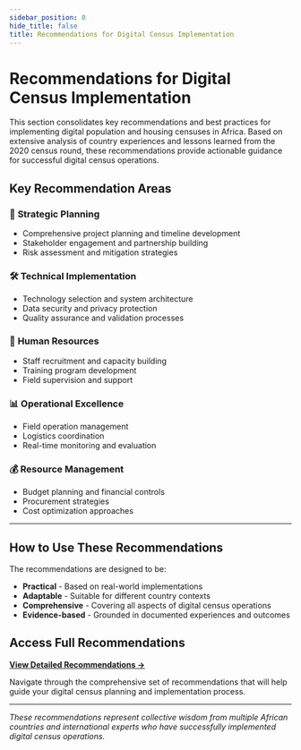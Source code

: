 ```yaml
---
sidebar_position: 0
hide_title: false
title: Recommendations for Digital Census Implementation
---
```


# Recommendations for Digital Census Implementation

This section consolidates key recommendations and best practices for implementing digital population and housing censuses in Africa. Based on extensive analysis of country experiences and lessons learned from the 2020 census round, these recommendations provide actionable guidance for successful digital census operations.

## Key Recommendation Areas

### 🎯 **Strategic Planning**
- Comprehensive project planning and timeline development
- Stakeholder engagement and partnership building
- Risk assessment and mitigation strategies

### 🛠️ **Technical Implementation**
- Technology selection and system architecture
- Data security and privacy protection
- Quality assurance and validation processes

### 👥 **Human Resources**
- Staff recruitment and capacity building
- Training program development
- Field supervision and support

### 📊 **Operational Excellence**
- Field operation management
- Logistics coordination
- Real-time monitoring and evaluation

### 💰 **Resource Management**
- Budget planning and financial controls
- Procurement strategies
- Cost optimization approaches

---

## How to Use These Recommendations

The recommendations are designed to be:
- **Practical** - Based on real-world implementations
- **Adaptable** - Suitable for different country contexts
- **Comprehensive** - Covering all aspects of digital census operations
- **Evidence-based** - Grounded in documented experiences and outcomes

## Access Full Recommendations

**[View Detailed Recommendations →](/docs/recommendations/ch1)**

Navigate through the comprehensive set of recommendations that will help guide your digital census planning and implementation process.

---

*These recommendations represent collective wisdom from multiple African countries and international experts who have successfully implemented digital census operations.* 